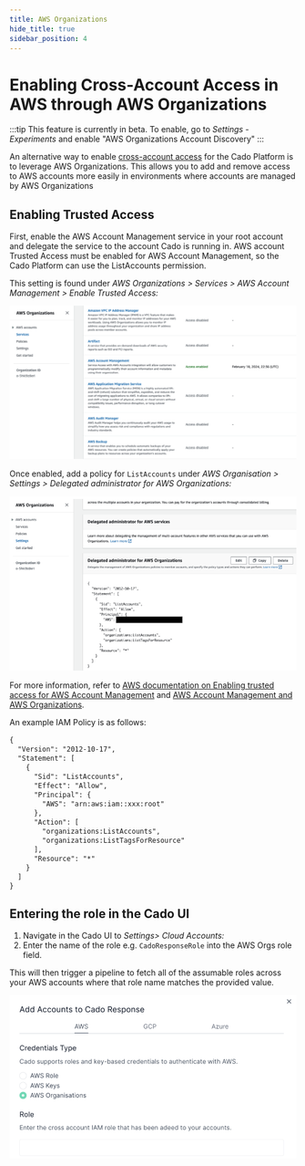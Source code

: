 ```yaml
---
title: AWS Organizations
hide_title: true
sidebar_position: 4
---
```


# Enabling Cross-Account Access in AWS through AWS Organizations

:::tip
This feature is currently in beta. To enable, go to *Settings - Experiments* and enable "AWS Organizations Account Discovery"
:::

An alternative way to enable [cross-account access](./cross-account-creation.md) for the Cado Platform is to leverage AWS Organizations. This allows you to add and remove access to AWS accounts more easily in environments where accounts are managed by AWS Organizations

## Enabling Trusted Access
First, enable the AWS Account Management service in your root account and delegate the service to the account Cado is running in. AWS account Trusted Access must be enabled for AWS Account Management, so the Cado Platform can use the ListAccounts permission.

This setting is found under *AWS Organizations > Services > AWS Account Management > Enable Trusted Access:*

![Enable AWS Account Management](/img/enable-aws-org.png)

Once enabled, add a policy for `ListAccounts` under *AWS Organisation > Settings > Delegated administrator for AWS Organizations:*

![Add ListAccounts Policy](/img/listaccounts-policy.png)

For more information, refer to [AWS documentation on Enabling trusted access for AWS Account Management](https://docs.aws.amazon.com/accounts/latest/reference/using-orgs-trusted-access.html) and [AWS Account Management and AWS Organizations](https://docs.aws.amazon.com/accounts/latest/reference/using-orgs-trusted-access.html).

An example IAM Policy is as follows:

```
{
  "Version": "2012-10-17",
  "Statement": [
    {
      "Sid": "ListAccounts",
      "Effect": "Allow",
      "Principal": {
        "AWS": "arn:aws:iam::xxx:root"
      },
      "Action": [
        "organizations:ListAccounts",
        "organizations:ListTagsForResource"
      ],
      "Resource": "*"
    }
  ]
}
```

## Entering the role in the Cado UI

1. Navigate in the Cado UI to *Settings> Cloud Accounts:*
2. Enter the name of the role e.g. `CadoResponseRole` into the AWS Orgs role field.

This will then trigger a pipeline to fetch all of the assumable roles across your AWS accounts where that role name matches the provided value.

![AWS Orgs Settings in Cado](/img/aws-orgs.png)
